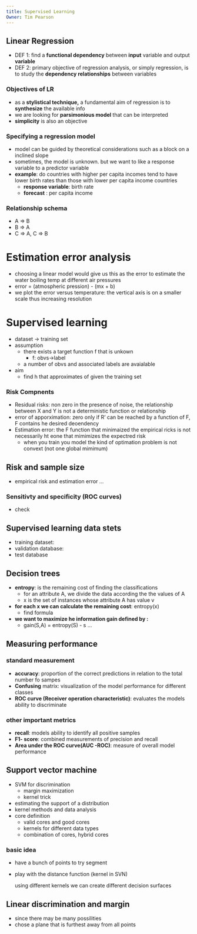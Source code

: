 ```yaml
---
title: Supervised Learning
Owner: Tim Pearson
---
```

  
## Linear Regression
- DEF 1: find a **functional dependency** between **input** variable and output **variable**
- DEF 2: primary objective of regression analysis, or simply regression, is to study the **dependency relationships** between variables
### Objectives of LR
- as a **stylistical technique,** a fundamental aim of regression is to **synthesize** the available info
- we are looking for **parsimonious model** that can be interpreted
- **simplicity** is also an objective
### Specifying a regression model
- model can be guided by theoretical considerations such as a block on a inclined slope
- sometimes, the model is unknown. but we want to like a response variable to a predictor variable
- **example**: do countries with higher per capita incomes tend to have lower birth rates than those with lower per capita income countries
    - **response variable**: birth rate
    - **forecast** : per capita income
### Relationship schema
- A ⇒ B
- B ⇒ A
- C ⇒ A, C ⇒ B
# Estimation error analysis
- choosing a linear model would give us this as the error to estimate the water boiling temp at different air pressures
- error = (atmospheric pression) - (mx + b)
- we plot the error versus temperature: the vertical axis is on a smaller scale thus increasing resolution
# Supervised learning
- dataset → training set
- assumption
    - there exists a target function f that is unkown
        - f: obvs→label
    - a number of obvs and associated labels are avaialable
- aim
    - find h that approximates of given the training set
  
### Risk Compnents
- Residual risks: non zero in the presence of noise, the relationship between X and Y is not a deterministic function or relationship
- error of apporximation: zero only if R’ can be reached by a function of F, F contains he desired deoendency
- Estimation error: the F function that minimaized the empirical ricks is not necessarily ht eone that mimimizes the expectred risk
    - when you train you model the kind of optimation problem is not convext (not one global mimimum)
## Risk and sample size
- empirical risk and estimation error …
  
### Sensitivty and specificity (ROC curves)
- check
  
## Supervised learning data stets
- training dataset:
- validation database:
- test database
## Decision trees
- **entropy**: is the remaining cost of finding the classifications
    - for an attribute A, we divide the data according the the values of A
    - x is the set of instances whose attribute A has value v
- **for each x we can calculate the remaining cost**: entropy(x)
    - find formula
- **we want to maximize he information gain defined by :**
    - gain(S,A) = entropy(S) - s …
  
## Measuring performance
### standard measurement
- **accuracy**: proportion of the correct predictions in relation to the total number fo sampes
- **Confusing** matrix: visualization of the model performance for different classes
- **ROC curve (Receiver operation characteristic)**: evaluates the models ability to discriminate
### other important metrics
- **recall**: models ability to identify all positive samples
- **F1- score**: combined measurements of precision and recall
- **Area under the ROC curve(AUC -ROC)**: measure of overall model performance
  
## Support vector machine
- SVM for discrimination
    - margin maximization
    - kernel trick
- estimating the support of a distribution
- kernel methods and data analysis
- core definition
    - valid cores and good cores
    - kernels for different data types
    - combination of cores, hybrid cores
### basic idea
- have a bunch of points to try segment
- play with the distance function (kernel in SVN)
    
    using different kernels we can create different decision surfaces
    
## Linear discrimination and margin
- since there may be many possilities
- chose a plane that is furthest away from all points